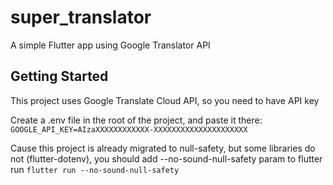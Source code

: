 # super_translator

A simple Flutter app using Google Translator API

## Getting Started

This project uses Google Translate Cloud API, so you need to have API key

Create a .env file in the root of the project, and paste it there:
`GOOGLE_API_KEY=AIzaXXXXXXXXXXXX-XXXXXXXXXXXXXXXXXXXXX`

Cause this project is already migrated to null-safety, but some libraries do not (flutter-dotenv), you should add --no-sound-null-safety param to flutter run
`flutter run --no-sound-null-safety`
